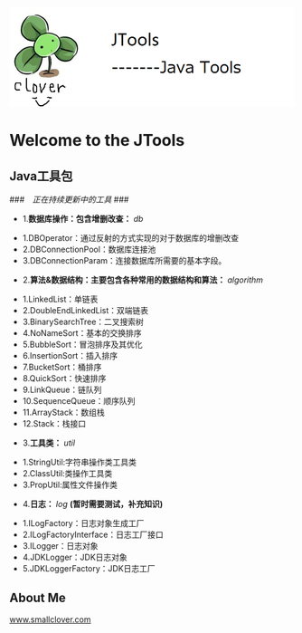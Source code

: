 ![image](https://github.com/smallclover/JTools/blob/master/clover/clover_1.png)
# Welcome to the JTools
## Java工具包 ##

###　*正在持续更新中的工具* ###
- 1.**数据库操作：包含增删改查：** *db*
 + 1.DBOperator：通过反射的方式实现的对于数据库的增删改查
 + 2.DBConnectionPool：数据库连接池
 + 3.DBConnectionParam：连接数据库所需要的基本字段。
- 2.**算法&数据结构：主要包含各种常用的数据结构和算法：** *algorithm* 
 + 1.LinkedList：单链表
 + 2.DoubleEndLinkedList：双端链表
 + 3.BinarySearchTree：二叉搜索树
 + 4.NoNameSort：基本的交换排序
 + 5.BubbleSort：冒泡排序及其优化
 + 6.InsertionSort：插入排序
 + 7.BucketSort：桶排序
 + 8.QuickSort：快速排序
 + 9.LinkQueue：链队列
 + 10.SequenceQueue：顺序队列
 + 11.ArrayStack：数组栈
 + 12.Stack：栈接口
- 3.**工具类：** *util*
 + 1.StringUtil:字符串操作类工具类
 + 2.ClassUtil:类操作工具类
 + 3.PropUtil:属性文件操作类
- 4.**日志：** *log*  **(暂时需要测试，补充知识)**
 + 1.ILogFactory：日志对象生成工厂
 + 2.ILogFactoryInterface：日志工厂接口
 + 3.ILogger：日志对象
 + 4.JDKLogger：JDK日志对象
 + 5.JDKLoggerFactory：JDK日志工厂
 ## About Me ##
www.smallclover.com
